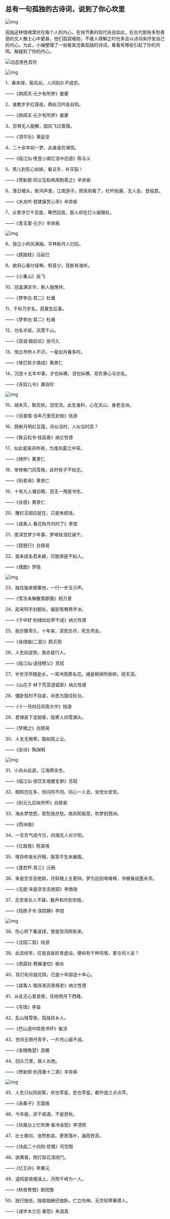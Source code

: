 ## 总有一句孤独的古诗词，说到了你心坎里

![img](https://mmbiz.qpic.cn/mmbiz_jpg/iaXVic9tQZLSL3kt2JX52x7OTsibMYcJICOBfVYzMJTZjz6lem4sCdxyIEfIe4pOfc6ickCyKicib7Tmod4gTb23InxA/640?wx_fmt=jpeg&tp=webp&wxfrom=5&wx_lazy=1&wx_co=1)

孤独这种情绪潜伏在每个人的内心，在快节奏的现代尚且如此，在古代那些多愁善感的文人雅士心中更甚，他们孤寂难耐，不被人理解之时也多会以诗词来抒发自己的内心。为此，小编整理了一些极其沧桑孤独的诗词，看看有哪些引起了你的共鸣，触碰到了你的内心。

![动态黑色音符](https://mmbiz.qpic.cn/mmbiz_gif/iaXVic9tQZLSL3kt2JX52x7OTsibMYcJICO0gYGViaSibLC53FlxBwwJdZWMZWOnquwaVbVUtxIvOKDaEJnicpFdgLvQ/640?wx_fmt=gif&tp=webp&wxfrom=5&wx_lazy=1)



![img](https://mmbiz.qpic.cn/mmbiz_jpg/iaXVic9tQZLSL3kt2JX52x7OTsibMYcJICOtOtTH3o2iaV6ibQM6wddszcjojMPHjRDCRfLicia9hTQ8iastay6onOQ7dA/640?wx_fmt=jpeg&tp=webp&wxfrom=5&wx_lazy=1&wx_co=1)

1、春未绿，鬓先丝。人间别久不成悲。

——《鹧鸪天·元夕有所梦》姜夔

2、谁教岁岁红莲夜，两处沉吟各自知。

——《鹧鸪天·元夕有所梦》姜夔

3、百啭无人能解，因风飞过蔷薇。

——《清平乐》黄庭坚

4、二十余年如一梦，此身虽在堪惊。

——《临江仙·夜登小阁忆洛中旧游》陈与义

5、男儿到死心如铁，看试手，补天裂！

——《贺新郎·同父见和再用韵答之》辛弃疾

6、落日楼头，断鸿声里，江南游子。把吴钩看了，栏杆拍遍，无人会，登临意。

——《水龙吟·登建康赏心亭》辛弃疾

7、众里寻它千百度，蓦然回首，那人却在灯火阑珊处。

——《青玉案·元夕》辛弃疾

![img](https://mmbiz.qpic.cn/mmbiz_jpg/iaXVic9tQZLSL3kt2JX52x7OTsibMYcJICOcE6eovw6W9PIJ17DY56cJBlW9hc86oboAHq7R55JVgc1iazOAjRxy0A/640?wx_fmt=jpeg&tp=webp&wxfrom=5&wx_lazy=1&wx_co=1)

8、独立小桥风满袖，平林新月人归后。

——《鹊踏枝》冯延巳

9、欲将心事付瑶琴。知音少，弦断有谁听。

——《小重山》岳飞

10、冠盖满京华，斯人独憔悴。

——《梦李白·其二》杜甫

11、千秋万岁名，寂寞生后事。

——《梦李白·其二》杜甫

12、功名半纸，风雪千山。

——《双调·殿前欢》张可久

13、悄立市桥人不识，一星如月看多时。

——《癸巳除夕偶成》黄景仁

14、沉思十五年中事，才也纵横，泪也纵横，双负箫心与剑名。

——《丑奴儿令》龚自珍

![img](https://mmbiz.qpic.cn/mmbiz_jpg/iaXVic9tQZLSL3kt2JX52x7OTsibMYcJICOJgniaGC7HUW6cnr4uTrN5ibr5XoiaRBbvPIJwUYhFAicIkpbu7C7iaxiaVBQ/640?wx_fmt=jpeg&tp=webp&wxfrom=5&wx_lazy=1&wx_co=1)

15、胡未灭，鬓先秋。泪空流。此生谁料，心在天山，身老沧洲。

——《诉衷情·当年万里觅封侯》陆游

16、肠断月明红豆蔻，月似当时，人似当时否？

——《鬓云松令·枕函香》纳兰性德

17、似此星辰非昨夜，为谁风露立中宵。

——《绮怀》黄景仁

18、惨惨柴门风雪夜，此时有子不如无。

——《别老母》黄景仁

19、十有九人堪白眼，百无一用是书生。

——《杂感》黄景仁

20、雕栏玉砌应犹在，只是朱颜改。

——《虞美人·春花秋月何时了》李煜

21、夜深忽梦少年事，梦啼妆泪红阑干。

——《琵琶行》白居易

22、我未成名君未嫁，可能俱是不如人。

——《偶题》罗隐

![img](https://mmbiz.qpic.cn/mmbiz_jpg/iaXVic9tQZLSL3kt2JX52x7OTsibMYcJICO4rA2L3O53JMQm9ojuHL0NbZwQKrWWZQO66ibyeorKpATv18icCkVSWYA/640?wx_fmt=jpeg&tp=webp&wxfrom=5&wx_lazy=1&wx_co=1)

23、独往独来银粟地，一行一步玉沙声。

——《雪冻未解散策郡圃》杨万里

24、起来呵手封题处，偏到鸳鸯两字冰。

——《于中好·别绪如丝梦不成》纳兰性德

25、我亦飘零久，十年来，深恩负尽，死生师友。

——《金缕曲(二首)》顾贞观

26、人生如逆旅，我亦是行人。

——《临江仙·送钱穆父》苏轼

27、半世浮萍随逝水，一宵冷雨葬名花。魂是柳绵吹欲碎，绕天涯。

——《山花子·林下荒苔道韫家》纳兰性德

28、僵卧孤村不自哀，尚思为国戍轮台。

——《十一月四日风雨大作》陆游

29、君埋泉下泥销骨，我寄人间雪满头。

——《梦微之》白居易

30、人生无根蒂，飘如陌上尘。

——《杂诗》陶渊明

![img](https://mmbiz.qpic.cn/mmbiz_jpg/iaXVic9tQZLSL3kt2JX52x7OTsibMYcJICOwoSXGU3dztgb4dSia95KaBUMpAccDapLZgFaKg2E1yPJ2UlxxGZsb9w/640?wx_fmt=jpeg&tp=webp&wxfrom=5&wx_lazy=1&wx_co=1)

31、小舟从此逝，江海寄余生。

——《临江仙·夜饮东坡醒复醉》苏轼

32、相知岂在多，但问同不同。同心一人去，坐觉长安空。

——《别元九后咏所怀》白居易

33、海水梦悠悠，君愁我亦愁。南风知我意，吹梦到西洲。

——《西洲曲》

34、一生负气成今日，四海无人对夕阳。

——《忆故居》陈寅恪

35、惟将终夜长开眼，报答平生未展眉。

——《遣悲怀·其三》元稹

36、来是空言去绝踪，月斜楼上五更钟。梦为远别啼难唤，书被催成墨未浓。

——《无题·来是空言去绝踪》李商隐

37、无奈夜长人不寐，数声和月到帘栊。

——《捣练子令·深院静》李煜

![img](https://mmbiz.qpic.cn/mmbiz_jpg/iaXVic9tQZLSL3kt2JX52x7OTsibMYcJICO2ERxld29Kmde3awrnWROyCBg7B84XPXp0ZFDA1iaJricd5hTc1EzMvrA/640?wx_fmt=jpeg&tp=webp&wxfrom=5&wx_lazy=1&wx_co=1)

38、伤心桥下春波绿，曾是惊鸿照影来。

——《沈园二首》陆游

39、此去经年，应是良辰好景虚设。便纵有千种风情，更与何人说？

——《雨霖铃·寒蝉凄切》柳永

40、背灯和月就花阴，已是十年踪迹十年心。

——《虞美人·银床淅沥青梧老》纳兰性德

41、从此无心爱良夜，任他明月下西楼。

——《写情》李益

42、乱山残雪夜，孤烛异乡人。

——《巴山道中除夜书怀》崔涂

43、世间无限丹青手，一片伤心画不成。

——《金陵晚望》高蟾

44、回头万里，故人长绝。

——《贺新郎·别茂嘉十二弟》辛弃疾

![img](https://mmbiz.qpic.cn/mmbiz_jpg/iaXVic9tQZLSL3kt2JX52x7OTsibMYcJICO6mEsWNGd09S1Vrh30z4Lvown9q2vPhxGAiaQXzcAnMHpOBtPpFTkp5Q/640?wx_fmt=jpeg&tp=webp&wxfrom=5&wx_lazy=1&wx_co=1)

45、人生只似风前絮，欢也零星。悲也零星。都作连江点点萍。

——《采桑子》王国维

46、今年瘦，非干病酒，不是悲秋。

——《凤凰台上忆吹箫·香冷金猊》李清照

47、壮士拂剑，浩然弥哀。萧萧落叶，漏雨苍苔。

——《诗品二十四则·悲慨》司空图

48、欲黄昏，雨打梨花深闭门。

——《忆王孙》李重元

49、遥知是夜檀溪上，月照千峰为一人。

——《秋夜寄僧》欧阳詹

50、独行独坐。独倡独酬还独卧。伫立伤神。无奈轻寒著摸人。

——《减字木兰花·春怨》朱淑真